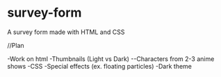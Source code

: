 # survey-form
A survey form made with HTML and CSS

//Plan

-Work on html
-Thumbnails (Light vs Dark)
    --Characters from 2-3 anime shows
-CSS
-Special effects (ex. floating particles)
-Dark theme

